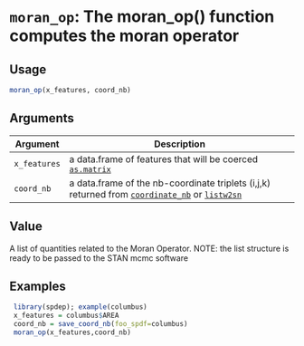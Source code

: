 # `moran_op`: The moran_op() function computes the moran operator

## Usage

```r
moran_op(x_features, coord_nb)
```


## Arguments

Argument      |Description
------------- |----------------
```x_features```     |     a data.frame of features that will be coerced [`as.matrix`](as.matrix.html)
```coord_nb```     |     a data.frame of the nb-coordinate triplets (i,j,k) returned from [`coordinate_nb`](coordinate_nb.html) or [`listw2sn`](listw2sn.html)

## Value


 A list of quantities related to the Moran Operator.
 NOTE: the list structure is ready to be passed to the STAN mcmc software


## Examples

```r 
 library(spdep); example(columbus)
 x_features = columbus$AREA
 coord_nb = save_coord_nb(foo_spdf=columbus)
 moran_op(x_features,coord_nb)
 ``` 

